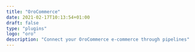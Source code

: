 ```yaml
---
title: "OroCommerce"
date: 2021-02-17T10:13:54+01:00
draft: false
type: "plugins"
logo: "oro"
description: "Connect your OroCommerce e-commerce through pipelines"
---
```

